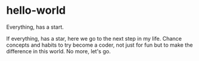 # hello-world
Everything, has a start.

If everything, has a star, here we go to the next step in my life.
Chance concepts and habits to try become a coder, not just for fun but to make the difference in this world.
No more, let's go.
